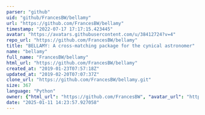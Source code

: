 ```yaml
---
parser: "github"
uid: "github/FrancesBW/bellamy"
url: "https://github.com/FrancesBW/bellamy"
timestamp: "2022-07-17 17:17:15.423445"
avatar: "https://avatars.githubusercontent.com/u/38412724?v=4"
repo_url: "https://github.com/FrancesBW/bellamy"
title: "BELLAMY: A cross-matching package for the cynical astronomer"
name: "bellamy"
full_name: "FrancesBW/bellamy"
html_url: "https://github.com/FrancesBW/bellamy"
created_at: "2019-01-23T07:57:18Z"
updated_at: "2019-02-20T07:07:37Z"
clone_url: "https://github.com/FrancesBW/bellamy.git"
size: 367
language: "Python"
owner: {"html_url": "https://github.com/FrancesBW", "avatar_url": "https://avatars.githubusercontent.com/u/38412724?v=4", "login": "FrancesBW", "type": "User"}
date: "2025-01-11 14:23:57.927058"
---
```

